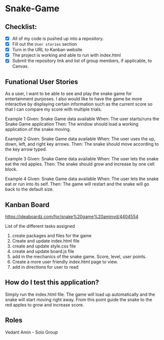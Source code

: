 # Snake-Game

## Checklist:

- [x] All of my code is pushed up into a repository.
- [x] Fill out the `User stories` section
- [x] Turn in the URL to Kanban website 
- [x] The project is working and able to run with index.html 
- [x] Submit the repository link and list of group members, if applicable, to Canvas.

## Funational User Stories
As a user, I want to be able to see and play the snake game for entertainment purposes. I also would like to have the game be more interactive by displaying certain information such as the current score so that I can compare my score with multiple trials. 

Example 1
Given: Snake Game data available 
When: The user starts/runs the Snake Game application 
Then: The window should load a working application of the snake moving. 

Example 2 
Given: Snake Game data available 
When: The user uses the up, down, left, and right key arrows. 
Then: The snake should move according to the key arrow typed. 

Example 3 
Given: Snake Game data available 
When: The user lets the snake eat the red apples. 
Then: The snake should grow and increase by one cell block. 

Example 4
Given: Snake Game data available 
When: The user lets the snake eat or run into its self. 
Then: The game will restart and the snake will go back to the default size. 

## Kanban Board

https://ideaboardz.com/for/snake%20game%20aminvd/4404554

List of the different tasks assigned 
1. create packages and files for the game
2. Create and update index.html file
3. create and update style.css file
4. create and update board.js file
5. add in the mechanics of the snake game. Score, level, user points.
6. Create a more user friendly index.html page to view.
7. add in directions for user to read

## How do I test this application?
Simply run the index.html file. The game will load up automatically and the snake will start moving right away. From this point guide the snake to the red apples to grow and increase score. 

## Roles 
Vedant Amin - Solo Group
